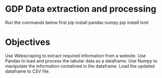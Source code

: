 # GDP Data extraction and processing

Run the commands below first
pip install pandas numpy
pip install lxml

# Objectives

Use Webscraping to extract required information from a website.
Use Pandas to load and process the tabular data as a dataframe.
Use Numpy to manipulate the information contatined in the dataframe.
Load the updated dataframe to CSV file.

